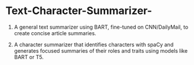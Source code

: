 # Text-Character-Summarizer-
1) A general text summarizer using BART, fine-tuned on CNN/DailyMail, to create concise article summaries.
   
2)  A character summarizer that identifies characters with spaCy and generates focused summaries of their roles and traits using models like BART or T5.
